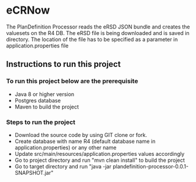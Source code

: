# eCRNow 
The PlanDefinition Processor reads the eRSD JSON bundle and creates the valuesets on the R4 DB. The eRSD file is being downloaded and is saved in directory. The location of the file has to be specified as a parameter in application.properties file

## Instructions to run this project ##

### To run this project below are the prerequisite ###
* Java 8 or higher version
* Postgres database
* Maven to build the project

### Steps to run the project ###
* Download the source code by using GIT clone or fork.
* Create database with name R4 (default database name in application.properties) or any other name
* Update src/main/resources/application.properties values accordingly
* Go to project directory and run "mvn clean install" to build the project
* Go to target directory and run "java -jar plandefinition-processor-0.0.1-SNAPSHOT.jar"


